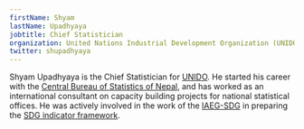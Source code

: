 ```yaml
---
firstName: Shyam
lastName: Upadhyaya
jobtitle: Chief Statistician
organization: United Nations Industrial Development Organization (UNIDO)
twitter: shupadhyaya
---
```


Shyam Upadhyaya is the Chief Statistician for [UNIDO](https://www.unido.org/). He started his career with the [Central Bureau of Statistics of Nepal](http://www.cbs.gov.np/), and has worked as an international consultant on capacity building projects for national statistical offices. He was actively involved in the work of the [IAEG-SDG](https://unstats.un.org/sdgs/iaeg-sdgs/) in preparing the [SDG indicator framework](https://unstats.un.org/sdgs/).
